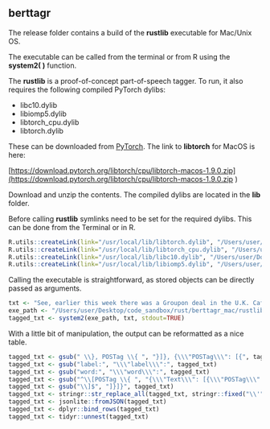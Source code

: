 ## berttagr

The release folder contains a build of the **rustlib** executable for Mac/Unix OS.

The executable can be called from the terminal or from R using the **system2( )** function.

The **rustlib** is a proof-of-concept part-of-speech tagger. To run, it also requires the following compiled PyTorch dylibs:

* libc10.dylib
* libiomp5.dylib
* libtorch_cpu.dylib
* libtorch.dylib

These can be downloaded from [PyTorch](https://pytorch.org/resources/). The link to **libtorch** for MacOS is here:

[https://download.pytorch.org/libtorch/cpu/libtorch-macos-1.9.0.zip](https://download.pytorch.org/libtorch/cpu/libtorch-macos-1.9.0.zip ) 

Download and unzip the contents. The compiled dylibs are located in the **lib** folder.

Before calling **rustlib** symlinks need to be set for the required dylibs. This can be done from the Terminal or in R.

```r
R.utils::createLink(link="/usr/local/lib/libtorch.dylib", "/Users/user/Downloads/libtorch/lib/libtorch.dylib", method="unix-symlink")
R.utils::createLink(link="/usr/local/lib/libtorch_cpu.dylib", "/Users/user/Downloads/libtorch/lib/libtorch_cpu.dylib", method="unix-symlink")
R.utils::createLink(link="/usr/local/lib/libc10.dylib", "/Users/user/Downloads/libtorch/lib/libc10.dylib", method="unix-symlink")
R.utils::createLink(link="/usr/local/lib/libiomp5.dylib", "/Users/user/Downloads/libtorch/lib/libiomp5.dylib", method="unix-symlink")
```

Calling the executable is straightforward, as stored objects can be directly passed as arguments.

```r
txt <- "See, earlier this week there was a Groupon deal in the U.K. Café Solos for $39 + $6 shipping. At $45 total \\(more or less 50% off\\), all of a sudden these things must have seemed much more attractive because at least 620 of them were sold."
exe_path <- "/Users/user/Desktop/code_sandbox/rust/berttagr_mac/rustlib"
tagged_txt <- system2(exe_path, txt, stdout=TRUE)
```

With a little bit of manipulation, the output can be reformatted as a nice table.

```r
tagged_txt <- gsub(" \\}, POSTag \\{ ", "}]}, {\\\"POSTag\\\": [{", tagged_txt)
tagged_txt <- gsub("label:", "\\\"label\\\":", tagged_txt)
tagged_txt <- gsub("word:", "\\\"word\\\":", tagged_txt)
tagged_txt <- gsub("^\\[POSTag \\{ ", "{\\\"Text\\\": [{\\\"POSTag\\\": [{", tagged_txt)
tagged_txt <- gsub("\\]$", "]}]}", tagged_txt)
tagged_txt <- stringr::str_replace_all(tagged_txt, stringr::fixed("\\'"), "'")
tagged_txt <- jsonlite::fromJSON(tagged_txt)
tagged_txt <- dplyr::bind_rows(tagged_txt)
tagged_txt <- tidyr::unnest(tagged_txt)
```
